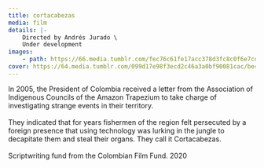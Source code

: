 ```yaml
---
title: cortacabezas
media: film
details: |-
    Directed by Andrés Jurado \
    Under development
images:
    - path: https://66.media.tumblr.com/fec76c61fe17acc378d3fc8c0f6e7cd9/0b8471b342fbe119-e9/s1280x1920/4e5a86cef92add321bcc0b9c6d3a9168fe6d68e3.jpg
cover: https://64.media.tumblr.com/099d17e98f3ecd2c46a3a0bf90081cac/be4b5533c24e292d-68/s1280x1920/6ba340462ed5cd06e5c6444c3b3222330109a9c8.png
---
```


In 2005, the President of Colombia received a letter from the Association of Indigenous Councils of the Amazon Trapezium to take charge of investigating strange events in their territory.
<br>
<br>
They indicated that for years fishermen of the region felt persecuted by a foreign presence that using technology was lurking in the jungle to decapitate them and steal their organs. They call it Cortacabezas.
<br>
<br>
Scriptwriting fund from the Colombian Film Fund. 2020
